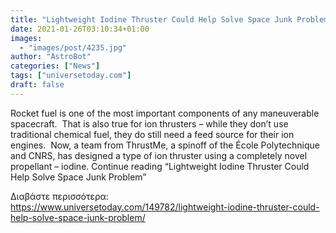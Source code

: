 ```yaml
---
title: "Lightweight Iodine Thruster Could Help Solve Space Junk Problem"
date: 2021-01-26T03:10:34+01:00
images:
  - "images/post/4235.jpg"
author: "AstroBot"
categories: ["News"]
tags: ["universetoday.com"]
draft: false
---
```


Rocket fuel is one of the most important components of any maneuverable spacecraft.  That is also true for ion thrusters – while they don’t use traditional chemical fuel, they do still need a feed source for their ion engines.  Now, a team from ThrustMe, a spinoff of the École Polytechnique and CNRS, has designed a type of ion thruster using a completely novel propellant – iodine. Continue reading “Lightweight Iodine Thruster Could Help Solve Space Junk Problem” 

Διαβάστε περισσότερα: https://www.universetoday.com/149782/lightweight-iodine-thruster-could-help-solve-space-junk-problem/
